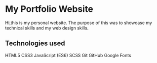 # My Portfolio Website

Hi,this is my personal website. The purpose of this was to showcase my technical skills and my web design skills.

## Technologies used

HTML5
CSS3
JavaScript (ES6)
SCSS
Git
GitHub
Google Fonts

